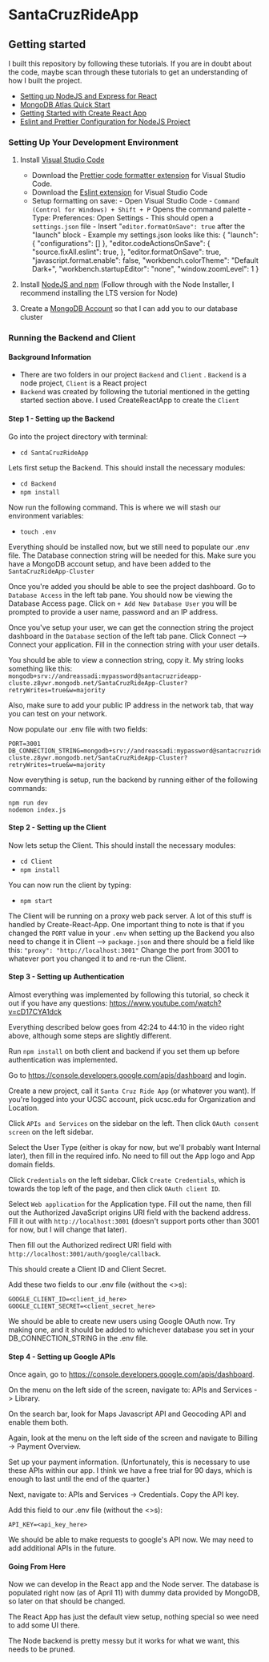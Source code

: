 # SantaCruzRideApp

## Getting started

I built this repository by following these tutorials. If you are in doubt about the code, maybe scan through these tutorials to get an understanding of how I built the project.

- [Setting up NodeJS and Express for React](https://www.section.io/engineering-education/how-to-setup-nodejs-express-for-react/)
- [MongoDB Atlas Quick Start](https://www.mongodb.com/docs/drivers/node/current/quick-start/)
- [Getting Started with Create React App](https://create-react-app.dev/docs/getting-started)
- [Eslint and Prettier Configuration for NodeJS Project](https://gist.github.com/geordyjames/b071e0bb13e74dea94ec37a704d26b8b)

### Setting Up Your Development Environment

1.  Install [Visual Studio Code](https://code.visualstudio.com)

    - Download the [Prettier code formatter extension](https://marketplace.visualstudio.com/items?itemName=esbenp.prettier-vscode) for Visual Studio Code.
    - Download the [Eslint extension](https://marketplace.visualstudio.com/items?itemName=dbaeumer.vscode-eslint) for Visual Studio Code
    - Setup formatting on save: - Open Visual Studio Code - `Command (Control for Windows) + Shift + P` Opens the command palette - Type: Preferences: Open Settings - This should open a `settings.json` file - Insert "`editor.formatOnSave": true` after the "launch" block - Example my settings.json looks like this:
      {
      "launch": {
      "configurations": []
      },
      "editor.codeActionsOnSave": {
      "source.fixAll.eslint": true,
      },
      "editor.formatOnSave": true,
      "javascript.format.enable": false,
      "workbench.colorTheme": "Default Dark+",
      "workbench.startupEditor": "none",
      "window.zoomLevel": 1
      }

2.  Install [NodeJS and npm](https://nodejs.org/en/) (Follow through with the Node Installer, I recommend installing the LTS version for Node)
3.  Create a [MongoDB Account](https://www.mongodb.com) so that I can add you to our database cluster

### Running the Backend and Client

#### Background Information

- There are two folders in our project `Backend` and `Client` . `Backend` is a node project, `Client` is a React project
- `Backend` was created by following the tutorial mentioned in the getting started section above. I used CreateReactApp to create the `Client`

#### Step 1 - Setting up the Backend

Go into the project directory with terminal:

- `cd SantaCruzRideApp`

Lets first setup the Backend. This should install the necessary modules:

- `cd Backend`
- `npm install`

Now run the following command. This is where we will stash our environment variables:

- `touch .env`

Everything should be installed now, but we still need to populate our .env file. The Database connection string will be needed for this. Make sure you have a MongoDB account setup, and have been added to the `SantaCruzRideApp-Cluster`

Once you're added you should be able to see the project dashboard. Go to `Database Access` in the left tab pane. You should now be viewing the Database Access page. Click on `+ Add New Database User` you will be prompted to provide a user name, password and an IP address.

Once you've setup your user, we can get the connection string the project dashboard in the `Database` section of the left tab pane. Click Connect --> Connect your application. Fill in the connection string with your user details.

You should be able to view a connection string, copy it. My string looks something like this: `mongodb+srv://andreassadi:mypassword@santacruzrideapp-cluste.z8ywr.mongodb.net/SantaCruzRideApp-Cluster?retryWrites=true&w=majority`

Also, make sure to add your public IP address in the network tab, that way you can test on your network.

Now populate our .env file with two fields:

    PORT=3001
    DB_CONNECTION_STRING=mongodb+srv://andreassadi:mypassword@santacruzrideapp-cluste.z8ywr.mongodb.net/SantaCruzRideApp-Cluster?retryWrites=true&w=majority

Now everything is setup, run the backend by running either of the following commands:

    npm run dev
    nodemon index.js

#### Step 2 - Setting up the Client

Now lets setup the Client. This should install the necessary modules:

- `cd Client`
- `npm install`

You can now run the client by typing:

- `npm start`

The Client will be running on a proxy web pack server. A lot of this stuff is handled by Create-React-App. One important thing to note is that if you changed the `PORT` value in your `.env` when setting up the Backend you also need to change it in Client --> `package.json` and there should be a field like this:
`"proxy": "http://localhost:3001"`
Change the port from 3001 to whatever port you changed it to and re-run the Client.

#### Step 3 - Setting up Authentication

Almost everything was implemented by following this tutorial, so check it out if you have any questions: https://www.youtube.com/watch?v=cD17CYA1dck

Everything described below goes from 42:24 to 44:10 in the video right above, although some steps are slightly different.

Run `npm install` on both client and backend if you set them up before authentication was implemented.

Go to https://console.developers.google.com/apis/dashboard and login.

Create a new project, call it `Santa Cruz Ride App` (or whatever you want). If you're logged into your UCSC account, pick ucsc.edu for Organization and Location.

Click `APIs and Services` on the sidebar on the left. Then click `OAuth consent screen` on the left sidebar.

Select the User Type (either is okay for now, but we'll probably want Internal later), then fill in the required info. No need to fill out the App logo and App domain fields.

Click `Credentials` on the left sidebar. Click `Create Credentials`, which is towards the top left of the page, and then click `OAuth client ID`.

Select `Web application` for the Application type. Fill out the name, then fill out the Authorized JavaScript origins URI field with the backend address. Fill it out with `http://localhost:3001` (doesn't support ports other than 3001 for now, but I will change that later).

Then fill out the Authorized redirect URI field with `http://localhost:3001/auth/google/callback`.

This should create a Client ID and Client Secret.

Add these two fields to our .env file (without the <>s):

    GOOGLE_CLIENT_ID=<client_id_here>
    GOOGLE_CLIENT_SECRET=<client_secret_here>

We should be able to create new users using Google OAuth now. Try making one, and it should be added to whichever database you set in your DB_CONNECTION_STRING in the .env file.

#### Step 4 - Setting up Google APIs

Once again, go to https://console.developers.google.com/apis/dashboard.

On the menu on the left side of the screen, navigate to: APIs and Services -> Library.

On the search bar, look for Maps Javascript API and Geocoding API and enable them both.

Again, look at the menu on the left side of the screen and navigate to Billing -> Payment Overview.

Set up your payment information. (Unfortunately, this is necessary to use these APIs within our app.
I think we have a free trial for 90 days, which is enough to last until the end of the quarter.)

Next, navigate to: APIs and Services -> Credentials. Copy the API key.

Add this field to our .env file (without the <>s):

    API_KEY=<api_key_here>

We should be able to make requests to google's API now. We may need to add additional APIs in the future.

#### Going From Here

Now we can develop in the React app and the Node server. The database is populated right now (as of April 11) with dummy data provided by MongoDB, so later on that should be changed.

The React App has just the default view setup, nothing special so wee need to add some UI there.

The Node backend is pretty messy but it works for what we want, this needs to be pruned.
